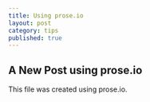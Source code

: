 ```yaml
---
title: Using prose.io
layout: post
category: tips
published: true
---
```


## A New Post using prose.io

This file was created using prose.io.
